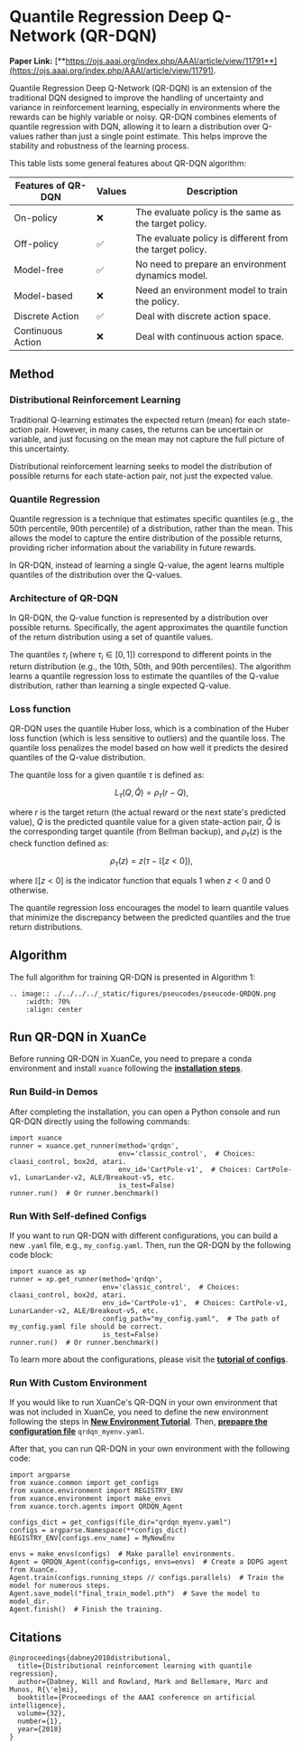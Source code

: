 # Quantile Regression Deep Q-Network (QR-DQN)

**Paper Link:** [**https://ojs.aaai.org/index.php/AAAI/article/view/11791**](https://ojs.aaai.org/index.php/AAAI/article/view/11791).

Quantile Regression Deep Q-Network (QR-DQN) is an extension of the traditional DQN 
designed to improve the handling of uncertainty and variance in reinforcement learning, 
especially in environments where the rewards can be highly variable or noisy. 
QR-DQN combines elements of quantile regression with DQN, 
allowing it to learn a distribution over Q-values rather than just a single point estimate. 
This helps improve the stability and robustness of the learning process.

This table lists some general features about QR-DQN algorithm:

| Features of QR-DQN | Values | Description                                              |
|--------------------|--------|----------------------------------------------------------|
| On-policy          | ❌      | The evaluate policy is the same as the target policy.    |
| Off-policy         | ✅      | The evaluate policy is different from the target policy. | 
| Model-free         | ✅      | No need to prepare an environment dynamics model.        | 
| Model-based        | ❌      | Need an environment model to train the policy.           | 
| Discrete Action    | ✅      | Deal with discrete action space.                         |   
| Continuous Action  | ❌      | Deal with continuous action space.                       |

## Method

### Distributional Reinforcement Learning

Traditional Q-learning estimates the expected return (mean) for each state-action pair. 
However, in many cases, the returns can be uncertain or variable, 
and just focusing on the mean may not capture the full picture of this uncertainty.

Distributional reinforcement learning seeks to model the distribution of possible returns for each state-action pair, 
not just the expected value.

### Quantile Regression

Quantile regression is a technique that estimates specific quantiles 
(e.g., the 50th percentile, 90th percentile) of a distribution, rather than the mean. 
This allows the model to capture the entire distribution of the possible returns, 
providing richer information about the variability in future rewards.

In QR-DQN, instead of learning a single Q-value, 
the agent learns multiple quantiles of the distribution over the Q-values.

### Architecture of QR-DQN

In QR-DQN, the Q-value function is represented by a distribution over possible returns. 
Specifically, the agent approximates the quantile function of the return distribution using a set of quantile values.

The quantiles $\tau_i$ (where $\tau_i \in [0, 1]$) correspond to different points in the return distribution 
(e.g., the 10th, 50th, and 90th percentiles). 
The algorithm learns a quantile regression loss to estimate the quantiles of the Q-value distribution, 
rather than learning a single expected Q-value.

### Loss function

QR-DQN uses the quantile Huber loss, 
which is a combination of the Huber loss function (which is less sensitive to outliers) and the quantile loss. 
The quantile loss penalizes the model based on how well it predicts the desired quantiles of the Q-value distribution.

The quantile loss for a given quantile $\tau$ is defined as:

$$
L_{\tau}(Q, \hat{Q}) = \rho_{\tau}(r - Q),
$$

where $r$ is the target return (the actual reward or the next state's predicted value), 
$Q$ is the predicted quantile value for a given state-action pair,
$\hat{Q}$ is the corresponding target quantile (from Bellman backup), 
and $\rho_{\tau}(z)$ is the check function defined as:

$$
\rho_{\tau}(z) = z(\tau - \mathbb{I}[z<0]),
$$

where $\mathbb{I}[z<0]$ is the indicator function that equals 1 when $z < 0$ and 0 otherwise.

The quantile regression loss encourages the model to learn quantile values 
that minimize the discrepancy between the predicted quantiles and the true return distributions.

## Algorithm

The full algorithm for training QR-DQN is presented in Algorithm 1:

```{eval-rst}
.. image:: ./../../../_static/figures/pseucodes/pseucode-QRDQN.png
    :width: 70%
    :align: center
```

## Run QR-DQN in XuanCe

Before running QR-DQN in XuanCe, you need to prepare a conda environment and install ``xuance`` following 
the [**installation steps**](./../../usage/installation.rst#install-xuance).

### Run Build-in Demos

After completing the installation, you can open a Python console and run QR-DQN directly using the following commands:

```python3
import xuance
runner = xuance.get_runner(method='qrdqn',
                           env='classic_control',  # Choices: claasi_control, box2d, atari.
                           env_id='CartPole-v1',  # Choices: CartPole-v1, LunarLander-v2, ALE/Breakout-v5, etc.
                           is_test=False)
runner.run()  # Or runner.benchmark()
```

### Run With Self-defined Configs

If you want to run QR-DQN with different configurations, you can build a new ``.yaml`` file, e.g., ``my_config.yaml``.
Then, run the QR-DQN by the following code block:

```python3
import xuance as xp
runner = xp.get_runner(method='qrdqn',
                       env='classic_control',  # Choices: claasi_control, box2d, atari.
                       env_id='CartPole-v1',  # Choices: CartPole-v1, LunarLander-v2, ALE/Breakout-v5, etc.
                       config_path="my_config.yaml",  # The path of my_config.yaml file should be correct.
                       is_test=False)
runner.run()  # Or runner.benchmark()
```

To learn more about the configurations, please visit the 
[**tutorial of configs**](./../../configs/configuration_examples.rst).

### Run With Custom Environment

If you would like to run XuanCe's QR-DQN in your own environment that was not included in XuanCe, 
you need to define the new environment following the steps in 
[**New Environment Tutorial**](./../../usage/custom_env/custom_drl_env.rst).
Then, [**prepapre the configuration file**](./../../usage/custom_env/custom_drl_env.rst#step-2-create-the-config-file-and-read-the-configurations) 
 ``qrdqn_myenv.yaml``.

After that, you can run QR-DQN in your own environment with the following code:

```python3
import argparse
from xuance.common import get_configs
from xuance.environment import REGISTRY_ENV
from xuance.environment import make_envs
from xuance.torch.agents import QRDQN_Agent

configs_dict = get_configs(file_dir="qrdqn_myenv.yaml")
configs = argparse.Namespace(**configs_dict)
REGISTRY_ENV[configs.env_name] = MyNewEnv

envs = make_envs(configs)  # Make parallel environments.
Agent = QRDQN_Agent(config=configs, envs=envs)  # Create a DDPG agent from XuanCe.
Agent.train(configs.running_steps // configs.parallels)  # Train the model for numerous steps.
Agent.save_model("final_train_model.pth")  # Save the model to model_dir.
Agent.finish()  # Finish the training.
```

## Citations

```{code-block} bash
@inproceedings{dabney2018distributional,
  title={Distributional reinforcement learning with quantile regression},
  author={Dabney, Will and Rowland, Mark and Bellemare, Marc and Munos, R{\'e}mi},
  booktitle={Proceedings of the AAAI conference on artificial intelligence},
  volume={32},
  number={1},
  year={2018}
}
```

